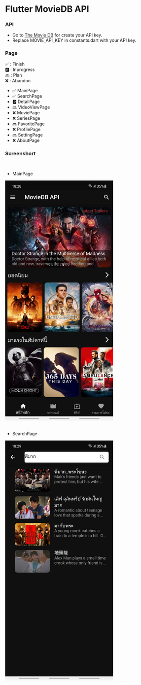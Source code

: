# Flutter MovieDB API

### API

- Go to [The Movie DB](https://www.themoviedb.org/) for create your API key.
- Replace MOVIE_API_KEY in constants.dart with your API key.

### Page

:white_check_mark: : Finish<br/>
:parking: : Inprogress<br/>
:soon: : Plan<br/>
:x: : Abandon<br/>

- :white_check_mark: MainPage
- :white_check_mark: SearchPage
- :parking: DetailPage
- :soon: VideoViewPage
- :x: MoviePage
- :x: SeriesPage
- :soon: FavoritePage
- :x: ProfilePage
- :soon: SettingPage
- :x: AboutPage

### Screenshort
<br/>

- MainPage <br/>
<img src="screenshots/flutter_01.png" width="350">
<br/><br/>

- SearchPage <br/>
<img src="screenshots/flutter_02.png" width="350">
